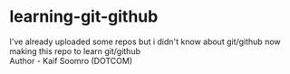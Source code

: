 # learning-git-github
I've already uploaded some repos but i didn't know about git/github now making this repo to learn git/github <br> Author - Kaif Soomro (DOTCOM)
